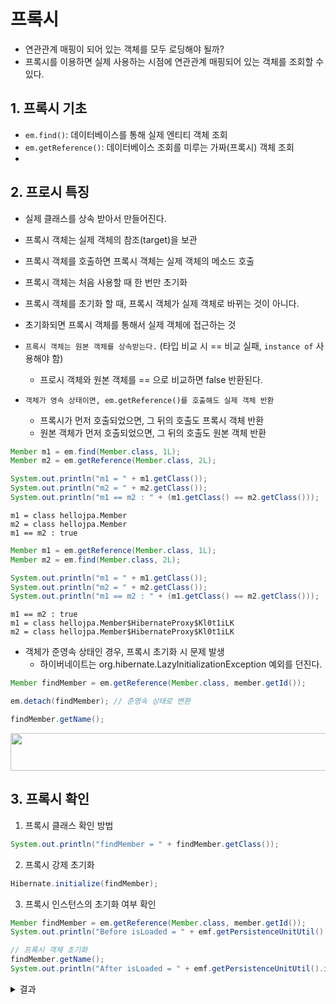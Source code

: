 # 프록시
* 연관관계 매핑이 되어 있는 객체를 모두 로딩해야 될까?
* 프록시를 이용하면 실제 사용하는 시점에 연관관계 매핑되어 있는 객체를 조회할 수 있다.

## 1. 프록시 기초
* `em.find()`: 데이터베이스를 통해 실제 엔티티 객체 조회
* `em.getReference()`: 데이터베이스 조회를 미루는 가짜(프록시) 객체 조회
* 

## 2. 프로시 특징
* 실제 클래스를 상속 받아서 만들어진다.
* 프록시 객체는 실제 객체의 참조(target)을 보관
* 프록시 객체를 호출하면 프록시 객체는 실제 객체의 메소드 호출

* 프록시 객체는 처음 사용할 때 한 번만 초기화
* 프록시 객체를 초기화 할 때, 프록시 객체가 실제 객체로 바뀌는 것이 아니다.
* 초기화되면 프록시 객체를 통해서 실제 객체에 접근하는 것
* `프록시 객체는 원본 객체를 상속받는다.` (타입 비교 시 == 비교 실패, `instance of` 사용해야 함)
  * 프로시 객체와 원본 객체를 == 으로 비교하면 false 반환된다.

* `객체가 영속 상태이면, em.getReference()를 호출해도 실제 객체 반환`
  * 프록시가 먼저 호출되었으면, 그 뒤의 호출도 프록시 객체 반환
  * 원본 객체가 먼저 호출되었으면, 그 뒤의 호출도 원본 객체 반환
```java
Member m1 = em.find(Member.class, 1L);
Member m2 = em.getReference(Member.class, 2L);

System.out.println("m1 = " + m1.getClass());
System.out.println("m2 = " + m2.getClass());
System.out.println("m1 == m2 : " + (m1.getClass() == m2.getClass()));

```
```
m1 = class hellojpa.Member
m2 = class hellojpa.Member
m1 == m2 : true
```
```java
Member m1 = em.getReference(Member.class, 1L);
Member m2 = em.find(Member.class, 2L);

System.out.println("m1 = " + m1.getClass());
System.out.println("m2 = " + m2.getClass());
System.out.println("m1 == m2 : " + (m1.getClass() == m2.getClass()));
```
```
m1 == m2 : true
m1 = class hellojpa.Member$HibernateProxy$Kl0t1iLK
m2 = class hellojpa.Member$HibernateProxy$Kl0t1iLK
```
* 객체가 준영속 상태인 경우, 프록시 초기화 시 문제 발생
  * 하이버네이트는 org.hibernate.LazyInitializationException 예외를 던진다.
```java
Member findMember = em.getReference(Member.class, member.getId());

em.detach(findMember); // 준영속 상태로 변환

findMember.getName();
```
<img src="https://user-images.githubusercontent.com/50009240/214890737-7ba2d5d1-56a2-4172-966c-213351618d39.png" width="850" height="60">

## 3. 프록시 확인
1. 프록시 클래스 확인 방법
```java
System.out.println("findMember = " + findMember.getClass());
```
2. 프록시 강제 초기화
```java
Hibernate.initialize(findMember);
```
3. 프록시 인스턴스의 초기화 여부 확인
```java
Member findMember = em.getReference(Member.class, member.getId());
System.out.println("Before isLoaded = " + emf.getPersistenceUnitUtil().isLoaded(findMember));

// 프록시 객체 초기화
findMember.getName();
System.out.println("After isLoaded = " + emf.getPersistenceUnitUtil().isLoaded(findMember));
```
<details>
<summary>결과</summary>
<div markdown="1">

```
<!-- 초기화 전 -->
Before isLoaded = false

<!-- 프록시 객체 초기화 -->
Hibernate: 
    select
        member0_.id as id1_4_0_,
        member0_.locker_id as locker_i3_4_0_,
        member0_.name as name2_4_0_,
        member0_.team_id as team_id4_4_0_,
        locker1_.id as id1_3_1_,
        locker1_.name as name2_3_1_,
        team2_.id as id1_8_2_,
        team2_.name as name2_8_2_ 
    from
        member member0_ 
    left outer join
        locker locker1_ 
            on member0_.locker_id=locker1_.id 
    left outer join
        team team2_ 
            on member0_.team_id=team2_.id 
    where
        member0_.id=?

<!-- 초기화 후 -->
After isLoaded = true
```

</div>
</details>
